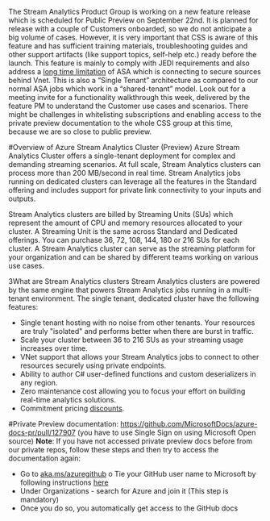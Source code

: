 The Stream Analytics Product Group is working on a new feature release which is scheduled for Public Preview on September 22nd. It is planned for release with a couple of Customers onboarded, so we do not anticipate a big volume of cases. However, it is very important that CSS is aware of this feature and has sufficient training materials, troubleshooting guides and other support artifacts (like support topics, self-help etc.) ready before the launch. This feature is mainly to comply with JEDI requirements and also address a [long time limitation](https://feedback.azure.com/forums/270577-stream-analytics/suggestions/34846942-stream-analytics-vnet-support) of ASA which is connecting to secure sources behind Vnet. This is also a “Single Tenant” architecture as compared to our normal ASA jobs which work in a “shared-tenant” model. Look out for a meeting invite for a functionality walkthrough this week, delivered by the feature PM to understand the Customer use cases and scenarios. There might be challenges in whitelisting subscriptions and enabling access to the private preview documentation to the whole CSS group at this time, because we are so close to public preview.

#Overview of Azure Stream Analytics Cluster (Preview)
Azure Stream Analytics Cluster offers a single-tenant deployment for complex and demanding streaming scenarios. At full scale, Stream Analytics clusters can process more than 200 MB/second in real time. Stream Analytics jobs running on dedicated clusters can leverage all the features in the Standard offering and includes support for private link connectivity to your inputs and outputs.

Stream Analytics clusters are billed by Streaming Units (SUs) which represent the amount of CPU and memory resources allocated to your cluster. A Streaming Unit is the same across Standard and Dedicated offerings. You can purchase 36, 72, 108, 144, 180 or 216 SUs for each cluster. A Stream Analytics cluster can serve as the streaming platform for your organization and can be shared by different teams working on various use cases.

3What are Stream Analytics clusters
Stream Analytics clusters are powered by the same engine that powers Stream Analytics jobs running in a multi-tenant environment. The single tenant, dedicated cluster have the following features:

- Single tenant hosting with no noise from other tenants. Your resources are truly "isolated" and performs better when there are burst in traffic.
- Scale your cluster between 36 to 216 SUs as your streaming usage increases over time.
- VNet support that allows your Stream Analytics jobs to connect to other resources securely using private endpoints.
- Ability to author C# user-defined functions and custom deserializers in any region.
- Zero maintenance cost allowing you to focus your effort on building real-time analytics solutions.
- Commitment pricing [discounts](https://azure.microsoft.com/en-us/pricing/details/stream-analytics/).

#Private Preview documentation:
https://github.com/MicrosoftDocs/azure-docs-pr/pull/127907 (you have to use Single Sign on using Microsoft Open source)
**Note**: If you have not accessed private preview docs before from our private repos, follow these steps and then try to access the documentation again:
- Go to [aka.ms/azuregithub](aka.ms/azuregithub) o Tie your GitHub user name to Microsoft by following instructions [here](https://review.docs.microsoft.com/en-us/help/contribute/contribute-get-started-setup-github?branch=master)
- Under Organizations - search for Azure and join it (This step is mandatory)
- Once you do so, you automatically get access to the GitHub docs
